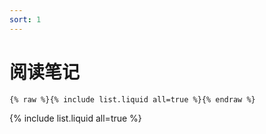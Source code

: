```yaml
---
sort: 1
---
```


# 阅读笔记

```
{% raw %}{% include list.liquid all=true %}{% endraw %}
```

{% include list.liquid all=true %}
